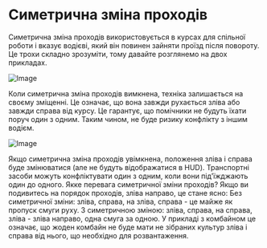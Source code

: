 # Симетрична зміна проходів


Симетрична зміна проходів використовується в курсах для спільної роботи і вказує водієві, який він повинен зайняти проїзд після повороту.
Це трохи складно зрозуміти, тому давайте розглянемо на двох прикладах.


![Image](/home/runner/work/CourseplayHelp/CourseplayHelp/translation_data/regularchange_0_0_1020_765.png)


Коли симетрична зміна проходів вимкнена, техніка залишається на своєму зміщенні.
Це означає, що вона завжди рухається зліва або завжди справа від курсу.
Це гарантує, що помічники не будуть їхати поруч один з одним.
Таким чином, не буде ризику конфлікту з іншим водієм.


![Image](/home/runner/work/CourseplayHelp/CourseplayHelp/translation_data/symetricchange_0_0_1020_765.png)


Якщо симетрична зміна проходів увімкнена, положення зліва і справа буде змінюватися (але не будуть відображатися в HUD).
Транспортні засоби можуть конфліктувати один з одним, коли вони під'їжджають один до одного.
Якке перевага симетричної зміни проходів?
Якщо ви подивитесь на порядок проходів, зліва направо, це стане ясно:
Без симетричної зміни: зліва, справа, на зліва, справа - це майже як пропуск смуги руху.
З симетричною зміною: зліва, справа, на справа, зліва - зліва направо, одна смуга за одною.
У прикладі з комбайном це означає, що жоден комбайн не буде мати не зібраних культур зліва і справа від нього, що необхідно для розвантаження.


